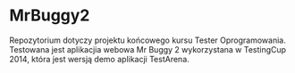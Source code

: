 # MrBuggy2
Repozytorium dotyczy projektu końcowego kursu Tester Oprogramowania. Testowana jest aplikacjia webowa Mr Buggy 2 wykorzystana w TestingCup 2014, która jest wersją demo aplikacji TestArena.
